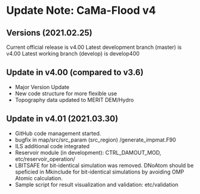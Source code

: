 # Update Note: CaMa-Flood v4

## Versions (2021.02.25)
Current official release is v4.00
Latest development branch (master)  is v4.00
Latest working     branch (develop) is develop400

## Update in v4.00 (compared to v3.6)
- Major Version Update
- New code structure for more flexible use
- Topography data updated to MERIT DEM/Hydro

## Update in v4.01 (2021.03.30)
- GitHub code management started.
- bugfix in map/src/src_param (src_region) /generate_impmat.F90 
- ILS additional code integrated
- Reservoir module (in development): CTRL_DAMOUT_MOD, etc/reservoir_operation/  
- LBITSAFE for bit-identical simulation was removed. DNoAtom should be speficied in Mkinclude for bit-identical simulations by avoiding OMP Atomic calculation.
- Sample script for result visualization and validation: etc/validation 

